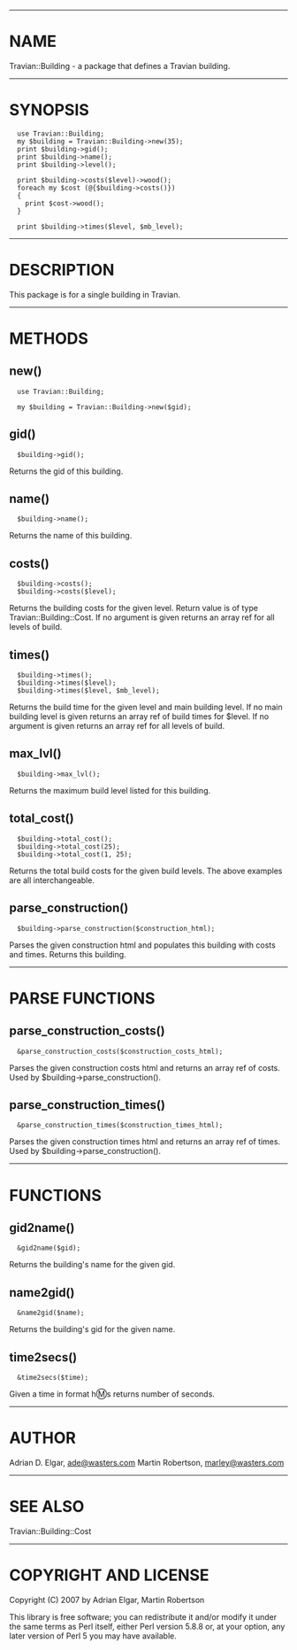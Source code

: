 
---

# NAME #

Travian::Building - a package that defines a Travian building.



---

# SYNOPSIS #
```
  use Travian::Building;
  my $building = Travian::Building->new(35);
  print $building->gid();
  print $building->name();
  print $building->level();

  print $building->costs($level)->wood();
  foreach my $cost (@{$building->costs()})
  {
    print $cost->wood();
  }

  print $building->times($level, $mb_level);
```


---

# DESCRIPTION #

This package is for a single building in Travian.



---

# METHODS #


## new() ##
```
  use Travian::Building;

  my $building = Travian::Building->new($gid);
```

## gid() ##
```
  $building->gid();
```
Returns the gid of this building.


## name() ##
```
  $building->name();
```
Returns the name of this building.


## costs() ##
```
  $building->costs();
  $building->costs($level);
```
Returns the building costs for the given level. Return value is of type Travian::Building::Cost. If no argument is given returns an array ref for all levels of build.


## times() ##
```
  $building->times();
  $building->times($level);
  $building->times($level, $mb_level);
```
Returns the build time for the given level and main building level. If no main building level is given returns an array ref of build times for $level. If no argument is given returns an array ref for all levels of build.


## max\_lvl() ##
```
  $building->max_lvl();
```
Returns the maximum build level listed for this building.


## total\_cost() ##
```
  $building->total_cost();
  $building->total_cost(25);
  $building->total_cost(1, 25);
```
Returns the total build costs for the given build levels. The above examples are all interchangeable.


## parse\_construction() ##
```
  $building->parse_construction($construction_html);
```

Parses the given construction html and populates this building with costs and times. Returns this building.



---

# PARSE FUNCTIONS #


## parse\_construction\_costs() ##
```
  &parse_construction_costs($construction_costs_html);
```

Parses the given construction costs html and returns an array ref of costs. Used by $building->parse\_construction().


## parse\_construction\_times() ##
```
  &parse_construction_times($construction_times_html);
```

Parses the given construction times html and returns an array ref of times. Used by $building->parse\_construction().



---

# FUNCTIONS #


## gid2name() ##
```
  &gid2name($gid);
```

Returns the building's name for the given gid.


## name2gid() ##
```
  &name2gid($name);
```

Returns the building's gid for the given name.


## time2secs() ##
```
  &time2secs($time);
```

Given a time in format h:m:s returns number of seconds.



---

# AUTHOR #

Adrian D. Elgar, <ade@wasters.com> Martin Robertson, <marley@wasters.com>



---

# SEE ALSO #

Travian::Building::Cost



---

# COPYRIGHT AND LICENSE #

Copyright (C) 2007 by Adrian Elgar, Martin Robertson

This library is free software; you can redistribute it and/or modify it under the same terms as Perl itself, either Perl version 5.8.8 or, at your option, any later version of Perl 5 you may have available.